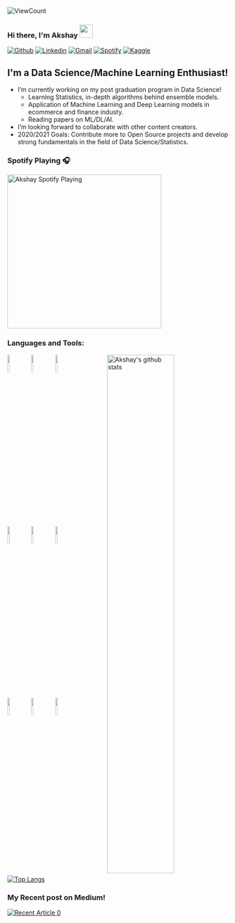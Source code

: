 ![ViewCount](https://views.whatilearened.today/views/github/akshayamrit/akshayamrit.svg?cache=remove)
### Hi there, I'm Akshay <img src="https://raw.githubusercontent.com/iampavangandhi/iampavangandhi/master/gifs/Hi.gif" width="30px">
<!-- Your badges
You can use the website to generate badges: https://shields.io/
-->

[![Github](https://img.shields.io/badge/-Github-333?style=flat&logo=Github&logoColor=white)](https://github.com/akshayamrit)
[![Linkedin](https://img.shields.io/badge/-LinkedIn-blue?style=flat&logo=Linkedin&logoColor=white)](https://www.linkedin.com/in/akshayamrit)
[![Gmail](https://img.shields.io/badge/-Gmail-c14438?style=flat&logo=Gmail&logoColor=white)](mailto:akshayamrit@gmail.com)
[![Spotify](https://img.shields.io/badge/-Spotify-1DB954?style=flat&logo=Spotify&logoColor=white)](https://open.spotify.com/user/akshayamrit)
[![Kaggle](https://img.shields.io/badge/-Kaggle-20beff?style=flat&logo=Kaggle&logoColor=white)](https://kaggle.com/akshayamrit)
&nbsp;

## I'm a Data Science/Machine Learning Enthusiast!

- I’m currently working on my post graduation program in Data Science!
  - Learning Statistics, in-depth algorithms behind ensemble models.
  - Application of Machine Learning and Deep Learning models in ecommerce and finance industy.
  - Reading papers on ML/DL/AI.
- I’m looking forward to collaborate with other content creators.
- 2020/2021 Goals: Contribute more to Open Source projects and develop strong fundamentals in the field of Data Science/Statistics.

### Spotify Playing 🎧
[<img src="https://novatorem.akshayamrit.vercel.app/api/spotify" alt="Akshay Spotify Playing" width="350" />](https://open.spotify.com/user/akshayamrit)
<br />

### Languages and Tools:

<!-- Your github readme stats
You can use this api: https://github.com/anuraghazra/github-readme-stats
-->
<p>
    <img width="55%" align="right" alt="Akshay's github stats" src="https://github-readme-stats.vercel.app/api?username=akshayamrit&show_icons=true&hide_border=true"/>

  <!-- Your languages and tools. Be careful with the alignment. 
  You can use this sites to get logos: https://www.vectorlogo.zone or https://simpleicons.org/
  -->
  <code><img width="10%" src="https://www.vectorlogo.zone/logos/python/python-ar21.svg"></code>
  <code><img width="10%" src="https://www.vectorlogo.zone/logos/numpy/numpy-ar21.svg"></code>
  <code><img width="10%" src="https://www.vectorlogo.zone/logos/jupyter/jupyter-ar21.svg"></code>
  <br />
  <code><img width="10%" src="https://www.vectorlogo.zone/logos/apache_spark/apache_spark-ar21.svg"></code>
  <code><img width="10%" src="https://www.vectorlogo.zone/logos/mysql/mysql-ar21.svg"></code>
  <code><img width="10%" src="https://www.vectorlogo.zone/logos/r-project/r-project-ar21.svg"></code>
  <br />
  <code><img width="10%" src="https://www.vectorlogo.zone/logos/git-scm/git-scm-ar21.svg"></code>
  <code><img width="10%" src="https://www.vectorlogo.zone/logos/github/github-ar21.svg"></code>
  <code><img width="10%" src="https://www.vectorlogo.zone/logos/visualstudio_code/visualstudio_code-ar21.svg"></code>
  
  [![Top Langs](https://github-readme-stats.vercel.app/api/top-langs/?username=akshayamrit&hide=jupyter%20notebook,html,css,java&show_icons=true&layout=compact&hide_border=true)](https://github.com/anuraghazra/github-readme-stats)

</p>

### My Recent post on Medium!
<a target="_blank" href="https://github-readme-medium-recent-article.vercel.app/medium/@akshayamrit/0"><img src="https://github-readme-medium-recent-article.vercel.app/medium/@akshayamrit/0" alt="Recent Article 0">
